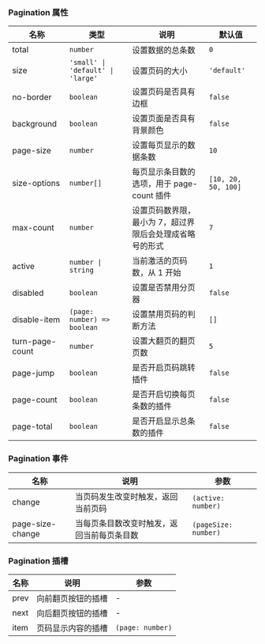 ### Pagination 属性

| 名称            | 类型             | 说明                                                     | 默认值            |
| --------------- | ---------------- | -------------------------------------------------------- | ----------------- |
| total           | `number`           | 设置数据的总条数                                         | `0`                 |
| size            | `'small' \| 'default' \| 'large'`           | 设置页码的大小       | `'default'`         |
| no-border          | `boolean`          | 设置页码是否具有边框                                     | `false`              |
| background      | `boolean`          | 设置页面是否具有背景颜色                                 | `false`             |
| page-size       | `number`           | 设置每页显示的数据条数                                   | `10`                |
| size-options    | `number[]`            | 每页显示条目数的选项，用于 page-count 插件               | `[10, 20, 50, 100]` |
| max-count       | `number`           | 设置页码数界限，最小为 7，超过界限后会处理成省略号的形式 | `7`                 |
| active          | `number \| string` | 当前激活的页码数，从 1 开始                              | `1`                 |
| disabled        | `boolean`          | 设置是否禁用分页器                                       | `false`             |
| disable-item  | `(page: number) => boolean`            | 设置禁用页码的判断方法                                         | `[]`                |
| turn-page-count | `number`           | 设置大翻页的翻页页数                                     | `5`                 |
| page-jump       | `boolean`          | 是否开启页码跳转插件                                     | `false`             |
| page-count      | `boolean`          | 是否开启切换每页条数的插件                               | `false`             |
| page-total      | `boolean`          | 是否开启显示总条数的插件                                 | `false`             |

### Pagination 事件

| 名称                | 说明                                       | 参数     |
| ------------------- | ------------------------------------------ | -------- |
| change           | 当页码发生改变时触发，返回当前页码         | `(active: number)`   |
| page-size-change | 当每页条目数改变时触发，返回当前每页条目数 | `(pageSize: number)` |

### Pagination 插槽

| 名称 | 说明               | 参数 |
| ---- | ------------------ | --- |
| prev | 向前翻页按钮的插槽 | - |
| next | 向后翻页按钮的插槽 | - |
| item | 页码显示内容的插槽 | `(page: number)` |
